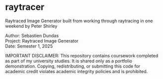 # raytracer
Raytraced Image Generator built from working through raytracing in one weekend by Peter Shirley  

Author: Sebastien Dundas  
Project: Raytraced Image Generator  
Date: Semester 1, 2025  

IMPORTANT DISCLAIMER: This repository contains coursework completed as part of my university studies.
It is shared only as a portfolio demonstration.
Copying, redistributing, or submitting this code for academic credit violates academic integrity policies and is prohibited.
